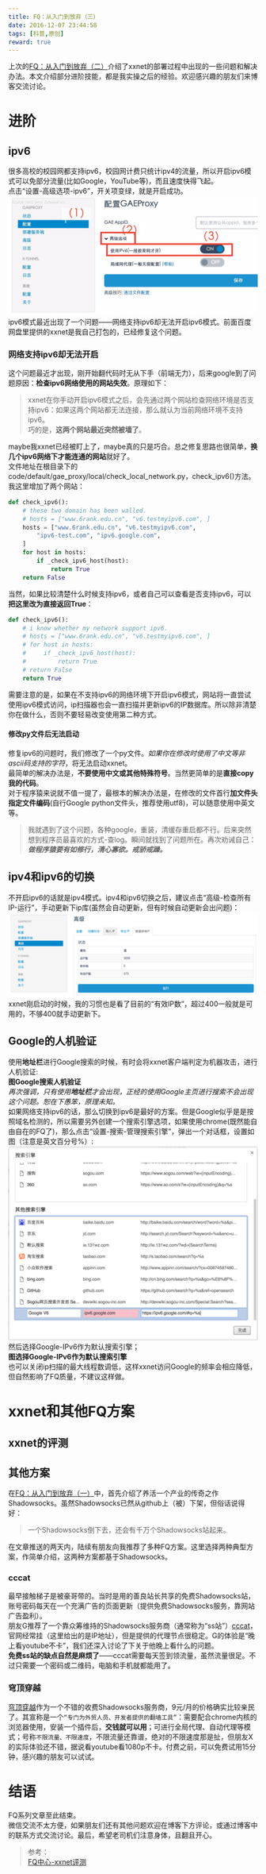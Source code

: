 ```yaml
---
title: FQ：从入门到放弃（三）  
date: 2016-12-07 23:44:58  
tags: [科普,原创]  
reward: true  
---
```


上次的[FQ：从入门到放弃（二）]()介绍了xxnet的部署过程中出现的一些问题和解决办法。本文介绍部分进阶技能，都是我实操之后的经验。欢迎感兴趣的朋友们来博客交流讨论。  

<!--more-->

# 进阶
## ipv6
很多高校的校园网都支持ipv6，校园网计费只统计ipv4的流量，所以开启ipv6模式可以免部分流量(比如Google，YouTube等)，而且速度快得飞起。  
点击“设置-高级选项-ipv6”，开关项变绿，就是开启成功。  
![](./FQ：从入门到放弃（三）/IPv6开启成功.jpg)  
ipv6模式最近出现了一个问题——网络支持ipv6却无法开启ipv6模式。前面百度网盘里提供的xxnet是我自己打包的，已经修复这个问题。  
### 网络支持ipv6却无法开启
这个问题最近才出现，刚开始翻代码时无从下手（前端无力），后来google到了问题原因：**检查ipv6网络使用的网站失效**。原理如下：

>xxnet在你手动开启ipv6模式之后，会先通过两个网站检查网络环境是否支持ipv6：如果这两个网站都无法连接，那么就认为当前网络环境不支持ipv6。  
巧的是，**这两个网站最近突然被墙了**。  

maybe我xxnet已经被盯上了，maybe真的只是巧合。总之修复思路也很简单，**换几个ipv6网络下才能连通的网站**就好了。  
文件地址在根目录下的code/default/gae_proxy/local/check_local_network.py，check_ipv6()方法。我这里增加了两个网站：  

```python
def check_ipv6():
    # these two domain has been walled.
    # hosts = ["www.6rank.edu.cn", "v6.testmyipv6.com", ]
    hosts = ["www.6rank.edu.cn", "v6.testmyipv6.com", 
        "ipv6-test.com", "ipv6.google.com",
    ]
    for host in hosts:
        if _check_ipv6_host(host):
            return True
    return False
```

当然，如果比较清楚什么时候支持ipv6，或者自己可以查看是否支持ipv6，可以**把这里改为直接返回True**：  

```python
def check_ipv6():
    # i know whether my network support ipv6.
    # hosts = ["www.6rank.edu.cn", "v6.testmyipv6.com", ]
    # for host in hosts:
    #     if _check_ipv6_host(host):
    #         return True
    # return False
    return True
```

需要注意的是，如果在不支持ipv6的网络环境下开启ipv6模式，网站将一直尝试使用ipv6模式访问，ip扫描器也会一直扫描并更新ipv6的IP数据库。所以除非清楚你在做什么，否则不要轻易改变使用第二种方式。  
#### 修改py文件后无法启动
修复ipv6的问题时，我们修改了一个py文件。*如果你在修改时使用了中文等非ascii码支持的字符*，将无法启动xxnet。  
最简单的解决办法是，**不要使用中文或其他特殊符号**。当然更简单的是**直接copy我的代码**。  
对于程序猿来说就不值一提了，最根本的解决办法是，在修改的文件首行**加文件头指定文件编码**(自行Google python文件头，推荐使用utf8)，可以随意使用中英文等。  

>我就遇到了这个问题，各种google，重装，清缓存重启都不行。后来突然想到程序员最喜欢的方式-查log。瞬间就找到了问题所在。再次劝诫自己：  
***做程序猿要有如修行，清心寡欲。戒骄戒躁。***  

## ipv4和ipv6的切换
不开启ipv6的话就是ipv4模式。ipv4和ipv6切换之后，建议点击“高级-检查所有IP-运行”，手动更新下ip库(虽然会自动更新，但有时候自动更新会出问题)：  
![](./FQ：从入门到放弃（三）/手动更新IP库.png)  
xxnet刚启动的时候，我的习惯也是看了目前的“有效IP数”，超过400一般就是可用的，不够400就手动更新下。  
## Google的人机验证
使用**地址栏**进行Google搜索的时候，有时会将xxnet客户端判定为机器攻击，进行人机验证:  
**图Google搜索人机验证**  
*再次强调，只有使用**地址栏**才会出现，正经的使用Google主页进行搜索不会出现这个问题。恕在下愚笨，原理未知。*  
如果网络支持ipv6的话，那么切换到ipv6是最好的方案。但是Google似乎是是按照域名检测的，所以需要另外创建一个搜索引擎选项，如果使用chrome(既然能自由自在的FQ了)，那么点击“设置-搜索-管理搜索引擎”，弹出一个对话框，设置如图（注意是英文百分号%）:  
![](./FQ：从入门到放弃（三）/添加Google-IPv6搜索引擎.png)  
然后选择Google-IPv6作为默认搜索引擎；    
**图选择Google-IPv6作为默认搜索引擎**  
也可以关闭ip扫描的最大线程数调低，这样xxnet访问Google的频率会相应降低，但自然影响了FQ质量，不建议这样做。  
# xxnet和其他FQ方案
## xxnet的评测
## 其他方案
在[FQ：从入门到放弃（一）](https://forienlauo.github.io/2016/12/05/%E7%BF%BB%E5%A2%99%EF%BC%9A%E4%BB%8E%E5%85%A5%E9%97%A8%E5%88%B0%E6%94%BE%E5%BC%83%EF%BC%88%E4%B8%80%EF%BC%89/)中，首先介绍了养活一个产业的传奇之作Shadowsocks。虽然Shadowsocks已然从github上（被）下架，但俗话说得好：  

>一个Shadowsocks倒下去，还会有千万个Shadowsocks站起来。  

在文章推送的两天内，陆续有朋友向我推荐了多种FQ方案。这里选择两种典型方案，作简单介绍，这两种方案都基于Shadowsocks。  
### cccat
最早接触梯子是被豪哥带的。当时是用的善良站长共享的免费Shadowsocks站，账号密码每天在一个充满广告的页面更新（提供免费Shadowsocks服务，靠网站广告盈利）。  
朋友G推荐了一个靠众筹维持的Shadowsocks服务商（通常称为“ss站”）[cccat](https://106.186.17.240/)，官网经常挂（这里给出的是IP地址），但是提供的代理节点很稳定。G的体验是“晚上看youtube不卡”，我们还深入讨论了下关于他晚上看什么的问题。  
**免费ss站的缺点自然是麻烦了**——cccat需要每天签到领流量，虽然流量很足。不过只需要一个密码或二维码，电脑和手机就都能用了。  
### 穹顶穿越
[穹顶穿越](http://domecross.com/)作为一个不错的收费Shadowsocks服务商，9元/月的价格确实比较亲民了。其宣称是一个`“专门为外贸人员、开发者提供的翻墙工具”`：需要配合chrome内核的浏览器使用，安装一个插件后，**交钱就可以用**；可进行全局代理、自动代理等模式；号称`不限流量、不限速度`，不限流量还靠谱，绝对的不限速度那是扯，但朋友X的实际体验还不错，据说看youtube看1080p不卡。付费之前，可以免费试用15分钟，感兴趣的朋友可以试试。  
# 结语
FQ系列文章至此结束。  
微信交流不太方便，如果朋友们还有其他问题欢迎在博客下方评论，或通过博客中的联系方式交流讨论。最后，希望老司机们注意身体，且翻且开心。  

>参考：  
[FQ中心-xxnet评测](https://cc.greatfire.org/zh/provider/XX-Net)
